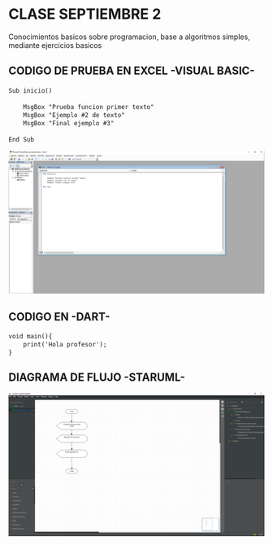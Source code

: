 # CLASE SEPTIEMBRE 2

Conocimientos basicos sobre programacion, base a algoritmos simples, mediante ejercicios basicos

##  CODIGO DE PRUEBA EN EXCEL -VISUAL BASIC-

```
Sub inicio()

    MsgBox "Prueba funcion primer texto"
    MsgBox "Ejemplo #2 de texto"
    MsgBox "Final ejemplo #3"

End Sub
```
<img src="img/visual.png" width="1000">

## CODIGO EN -DART-

```
void main(){
    print('Hola profesor');
}
```

## DIAGRAMA DE FLUJO -STARUML-

<img src="img/staruml.png" width="1000">
